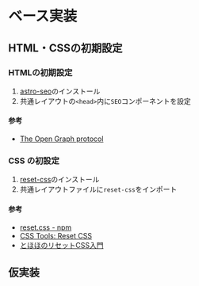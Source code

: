 ベース実装
==

## HTML・CSSの初期設定

### HTMLの初期設定

1. [astro-seo](https://github.com/jonasmerlin/astro-seo)のインストール
2. 共通レイアウトの`<head>`内に`SEO`コンポーネントを設定

#### 参考

- [The Open Graph protocol](https://ogp.me/)

### CSS の初設定

1. [reset-css](https://www.npmjs.com/package/reset-css)のインストール
2. 共通レイアウトファイルに`reset-css`をインポート

#### 参考
- [reset.css - npm](https://www.npmjs.com/package/reset-css)
- [CSS Tools: Reset CSS](https://meyerweb.com/eric/tools/css/reset/)
- [とほほのリセットCSS入門](https://www.tohoho-web.com/ex/reset-css.html)

## 仮実装

